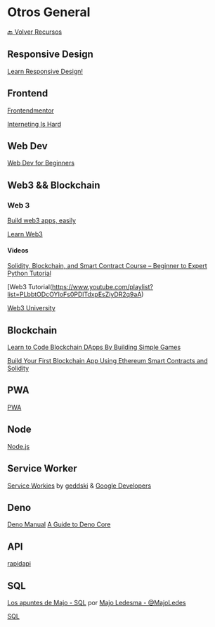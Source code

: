 # Otros General

[🔙 Volver Recursos](https://vanessamarely.github.io/recursos-frontend/)


## Responsive Design

[Learn Responsive Design!](https://web.dev/learn/design/intro/)


## Frontend

[Frontendmentor](https://www.frontendmentor.io/)

[Interneting Is Hard](https://www.internetingishard.com/)

## Web Dev

[Web Dev for Beginners](https://github.com/microsoft/Web-Dev-For-Beginners)


## Web3 && Blockchain


### Web 3

[Build web3 apps, easily](https://thirdweb.com/)

[Learn Web3](https://www.learnweb3.io/)


#### Videos

[Solidity, Blockchain, and Smart Contract Course – Beginner to Expert Python Tutorial](https://www.youtube.com/watch?v=M576WGiDBdQ)

[Web3 Tutorial(https://www.youtube.com/playlist?list=PLbbtODcOYIoFs0PDlTdxpEsZiyDR2q9aA)

[Web3 University](https://www.web3.university/tracks/create-a-smart-contract)


## Blockchain

[Learn to Code Blockchain DApps By Building Simple Games](https://cryptozombies.io/)

[Build Your First Blockchain App Using Ethereum Smart Contracts and Solidity](https://www.youtube.com/watch?v=coQ5dg8wM2o)

## PWA

[PWA](https://web.dev/learn/pwa/)


## Node

[Node.js](https://nodeschool.io/)


## Service Worker

[Service Workies](https://serviceworkies.com/) by [geddski](https://mastery.games/) &  [Google Developers](https://web.dev/)


## Deno

[Deno Manual](https://deno.land/manual/introduction)
[A Guide to Deno Core](https://denolib.gitbook.io/guide/)


## API

[rapidapi](https://rapidapi.com/learn)


## SQL


[Los apuntes de Majo - SQL](https://drive.google.com/file/d/1SwcIcPijg0jSjLMAc86gDZV_iDmrKUih/view?usp=sharing) por [Majo Ledesma - @MajoLedes](https://twitter.com/MajoLedes) 

[SQL](https://sqlbolt.com/)


